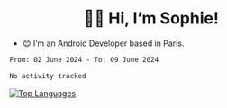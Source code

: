 <h1 align="center"> 👋🏽 Hi, I’m Sophie! </h1>  

- 😊 I’m an Android Developer based in Paris.

<!--START_SECTION:waka-->

```txt
From: 02 June 2024 - To: 09 June 2024

No activity tracked
```

<!--END_SECTION:waka-->

<!-- [![My GitHub stats](https://github-readme-stats.vercel.app/api?username=sophicapri&show_icons=true&theme=buefy)](https://github.com/anuraghazra/github-readme-stats) -->

[![Top Languages](https://github-readme-stats.vercel.app/api/top-langs/?username=sophicapri&langs_count=2&layout=compact)](https://github.com/anuraghazra/github-readme-stats) 

<!-- ![](https://github-readme-streak-stats.herokuapp.com/?user=sophicapri) -->
